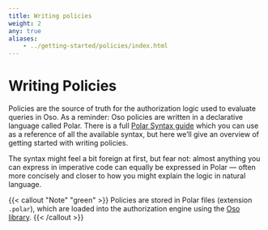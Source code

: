 ```yaml
---
title: Writing policies
weight: 2
any: true
aliases: 
    - ../getting-started/policies/index.html
---
```


# Writing Policies

Policies are the source of truth for the authorization logic used to evaluate
queries in Oso. As a reminder: Oso policies are written in a declarative
language called Polar. There is a full [Polar Syntax guide](polar-syntax) which
you can use as a reference of all the available syntax, but here we’ll give an
overview of getting started with writing policies.

The syntax might feel a bit foreign at first, but fear not: almost anything you
can express in imperative code can equally be expressed in Polar — often more
concisely and closer to how you might explain the logic in natural language.

{{< callout "Note" "green" >}}
  Policies are stored in Polar files (extension `.polar`), which are loaded
  into the authorization engine using the [Oso library](reference).
{{< /callout >}}
